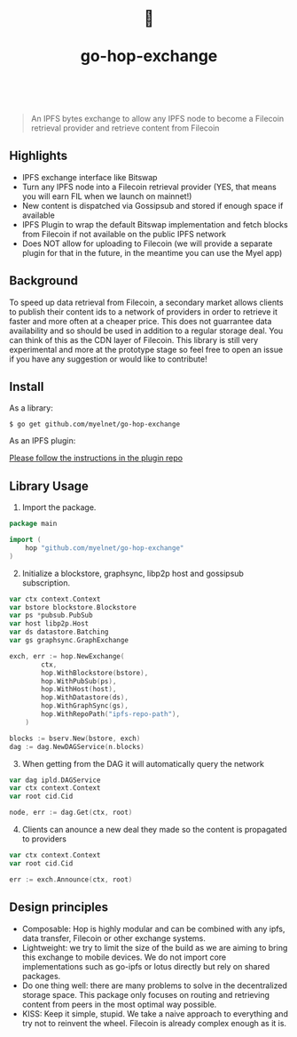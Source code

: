 <h1 align="center"> 
	<br>
	  	🐸
	<br>
	<br>
	go-hop-exchange
	<br>
	<br>
	<br>
</h1>

> An IPFS bytes exchange to allow any IPFS node to become a Filecoin retrieval provider
> and retrieve content from Filecoin

## Highlights

- IPFS exchange interface like Bitswap
- Turn any IPFS node into a Filecoin retrieval provider (YES, that means you will earn FIL when we launch on mainnet!)
- New content is dispatched via Gossipsub and stored if enough space if available
- IPFS Plugin to wrap the default Bitswap implementation and fetch blocks from Filecoin if not available on the public IPFS network
- Does NOT allow for uploading to Filecoin (we will provide a separate plugin for that in the future, in the meantime you can use the Myel app)

## Background

To speed up data retrieval from Filecoin, a secondary market allows clients to publish their content ids to a network of providers
in order to retrieve it faster and more often at a cheaper price. This does not guarrantee data availability and so should be used
in addition to a regular storage deal. You can think of this as the CDN layer of Filecoin. This library is still very experimental 
and more at the prototype stage so feel free to open an issue if you have any suggestion or would like to contribute!

## Install

As a library:

```
$ go get github.com/myelnet/go-hop-exchange
```

As an IPFS plugin:

[Please follow the instructions in the plugin repo](https://github.com/myelnet/go-ipfs-hop-plugin)

## Library Usage

1. Import the package.

```go
package main

import (
	hop "github.com/myelnet/go-hop-exchange"
)

```

2. Initialize a blockstore, graphsync, libp2p host and gossipsub subscription.

```go
var ctx context.Context
var bstore blockstore.Blockstore
var ps *pubsub.PubSub
var host libp2p.Host
var ds datastore.Batching
var gs graphsync.GraphExchange

exch, err := hop.NewExchange(
		ctx,
		hop.WithBlockstore(bstore),
		hop.WithPubSub(ps),
		hop.WithHost(host),
		hop.WithDatastore(ds),
		hop.WithGraphSync(gs),
		hop.WithRepoPath("ipfs-repo-path"),
	)

blocks := bserv.New(bstore, exch)
dag := dag.NewDAGService(n.blocks)

```

3. When getting from the DAG it will automatically query the network

```go
var dag ipld.DAGService
var ctx context.Context
var root cid.Cid

node, err := dag.Get(ctx, root)
```

4. Clients can anounce a new deal they made so the content is propagated to providers

```go
var ctx context.Context
var root cid.Cid

err := exch.Announce(ctx, root)
```

## Design principles

- Composable: Hop is highly modular and can be combined with any ipfs, data transfer, Filecoin or other exchange systems.
- Lightweight: we try to limit the size of the build as we are aiming to bring this exchange to mobile devices. We do not import core implementations such as go-ipfs or lotus directly but rely on shared packages.
- Do one thing well: there are many problems to solve in the decentralized storage space. This package only focuses on
  routing and retrieving content from peers in the most optimal way possible.
- KISS: Keep it simple, stupid. We take a naive approach to everything and try not to reinvent the wheel. Filecoin is already complex enough as it is.
